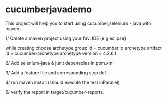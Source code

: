 # cucumberjavademo

This project will help you to start using cucumber,selenium - java with maven

1/ Create a maven project using your fav. IDE (e.g eclipse)

while creating choose archetype group id = cucumber.io
archetype artifact id = cucumber-archetype
archetype version = 4.2.6.1

2/ Add selenium-java & junit depenecies in pom.xml

3/ Add a feature file and corresponding step def

4/ run maven install (should execute the test inParallel)

5/ verify the report in target/cucumber-reports.
